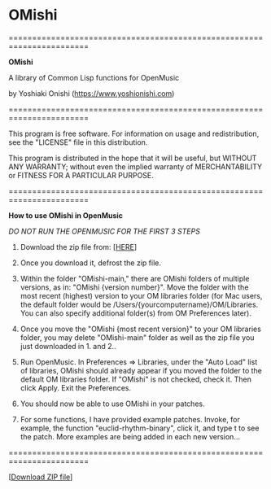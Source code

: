# OMishi
=======================================================================

**OMishi**

A library of Common Lisp functions for OpenMusic

by Yoshiaki Onishi (https://www.yoshionishi.com)

=======================================================================

This program is free software. For information on usage and redistribution, see the "LICENSE" file in this distribution.

This program is distributed in the hope that it will be useful, but WITHOUT ANY WARRANTY; without even the implied warranty of MERCHANTABILITY or FITNESS FOR A PARTICULAR PURPOSE. 

=======================================================================

**How to use OMishi in OpenMusic**

*DO NOT RUN THE OPENMUSIC FOR THE FIRST 3 STEPS*

1.  Download the zip file from: [[HERE](https://github.com/yoshiakionishi/OMishi/archive/refs/heads/main.zip)]

2.  Once you download it, defrost the zip file. 

3.  Within the folder "OMishi-main," there are OMishi folders of multiple versions, as in: "OMishi {version number}". Move the folder with the most recent (highest) version to your OM libraries folder (for Mac users, the default folder would be   /Users/{yourcomputername}/OM/Libraries. You can also specify additional folder(s) from  OM Preferences later).
    
4.  Once you move the "OMishi {most recent version}" to your OM libraries folder, you may delete "OMishi-main" folder as well as the zip file you just downloaded in 1. and 2..

5.  Run OpenMusic. In Preferences => Libraries, under the "Auto Load" list of libraries, OMishi should already appear if you moved the folder to the default OM libraries folder. If "OMishi" is not checked, check it. Then click Apply. Exit the Preferences.

6.  You should now be able to use OMishi in your patches.

7.  For some functions, I have provided example patches. Invoke, for example, the function "euclid-rhythm-binary", click it, and type t to see the patch. More examples are being added in each new version...


=======================================================================

[[Download ZIP file](https://github.com/yoshiakionishi/OMishi/archive/refs/heads/main.zip)]
